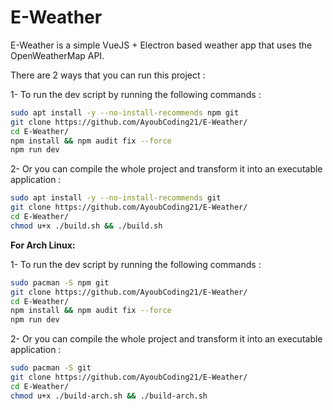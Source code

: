 # E-Weather
E-Weather is a simple VueJS + Electron based weather app that uses the OpenWeatherMap API.

There are 2 ways that you can run this project : 

1- To run the dev script by running the following commands :

```sh
sudo apt install -y --no-install-recommends npm git
git clone https://github.com/AyoubCoding21/E-Weather/
cd E-Weather/
npm install && npm audit fix --force
npm run dev
```

2- Or you can compile the whole project and transform it into an executable application :

```sh
sudo apt install -y --no-install-recommends git
git clone https://github.com/AyoubCoding21/E-Weather/
cd E-Weather/
chmod u+x ./build.sh && ./build.sh
```

**For Arch Linux:**


1- To run the dev script by running the following commands :

```sh
sudo pacman -S npm git
git clone https://github.com/AyoubCoding21/E-Weather/
cd E-Weather/
npm install && npm audit fix --force
npm run dev
```

2- Or you can compile the whole project and transform it into an executable application :

```sh
sudo pacman -S git
git clone https://github.com/AyoubCoding21/E-Weather/
cd E-Weather/
chmod u+x ./build-arch.sh && ./build-arch.sh
```
